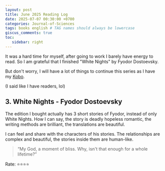 ```yaml
---
layout: post
title: June 2025 Reading Log
date: 2025-07-07 00:30:00 +0700
categories: Journal-of-Sciences
tags: books english # TAG names should always be lowercase
giscus_comments: true
toc:
   sidebar: right
---
```


It was a hard time for myself, after going to work I barely have energy to read. So I am grateful that I finished "White Nights" by Fyodor Dostoevsky. 

But don't worry, I will have a lot of things to continue this series as I have my [Kobo](https://vtrnnhlinh.github.io/blog/2025/my-first-ereader/).

(I said like I have readers, lol)

## 3. White Nights - Fyodor Dostoevsky

The edition I bought actually has 3 short stories of Fyodor, instead of only White Nights. How I can say, the story is deadly hopeless romantic, the writing methods are brilliant, the translations are beautiful.

I can feel and share with the characters of his stories. The relationships are complex and beautiful, the stories inside them are human-like.

> “My God, a moment of bliss. Why, isn't that enough for a whole lifetime?”

Rate: :star::star::star::star:
